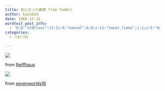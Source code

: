 ```yaml
---
title: 気になった画像 from Tumblr
author: kazu634
date: 1969-12-31
wordtwit_post_info:
  - 'O:8:"stdClass":13:{s:6:"manual";b:0;s:11:"tweet_times";i:1;s:5:"delay";i:0;s:7:"enabled";i:1;s:10:"separation";s:2:"60";s:7:"version";s:3:"3.7";s:14:"tweet_template";b:0;s:6:"status";i:2;s:6:"result";a:0:{}s:13:"tweet_counter";i:2;s:13:"tweet_log_ids";a:1:{i:0;i:5169;}s:9:"hash_tags";a:0:{}s:8:"accounts";a:1:{i:0;s:7:"kazu634";}}'
categories:
  - つれづれ

---
```

<div class="section">
<p>
<center>
</center>
</p>
  
<p>
<a href="http://flickr.com/photos/23616309@N05/4409470668/" onclick="__gaTracker('send', 'event', 'outbound-article', 'http://flickr.com/photos/23616309@N05/4409470668/', '');" title="Contemplating Spring"><img src="http://farm5.static.flickr.com/4069/4409470668_107731c024.jpg" /></a>
</p>
  
<p>
    from <a href="http://flickr.com/people/23616309@N05/" onclick="__gaTracker('send', 'event', 'outbound-article', 'http://flickr.com/people/23616309@N05/', 'Reiffhaus');">Reiffhaus</a>
</p></p> 
  
<p>
<center>
</center>
</p>
  
<p>
<a href="http://flickr.com/photos/moviesofmyself/4419547309/" onclick="__gaTracker('send', 'event', 'outbound-article', 'http://flickr.com/photos/moviesofmyself/4419547309/', '');" title="nerd kitty"><img src="http://farm3.static.flickr.com/2748/4419547309_61cc0b1035.jpg" /></a>
</p>
  
<p>
    from <a href="http://flickr.com/people/moviesofmyself/" onclick="__gaTracker('send', 'event', 'outbound-article', 'http://flickr.com/people/moviesofmyself/', 'sevenworlds16');">sevenworlds16</a>
</p></p>
</div>
